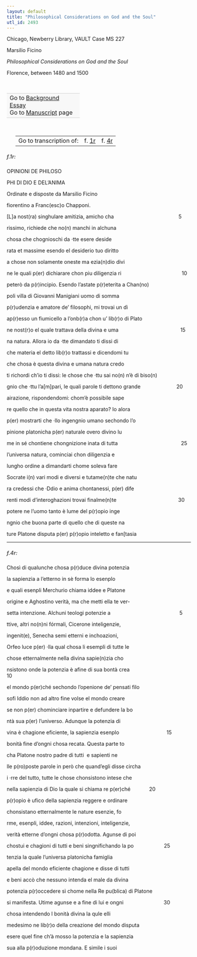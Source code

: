 ```yaml
---
layout: default
title: "Philosophical Considerations on God and the Soul"
utl_id: 2493
---
```



Chicago, Newberry Library, VAULT Case MS 227


Marsilio Ficino


*Philosophical Considerations on God and the Soul*


Florence, between 1480 and 1500


 

<table border="0.5" cellpadding="1" cellspacing="1" style="width: 200px; background-color:#F8F8F8;"><tbody style="border-color:#ccc"><tr style="border-color:#ccc"><td>Go to <a href="{{ site.baseurl }}/essay/015" target="_blank">Background Essay</a><br />
			Go to <a href="{{ site.baseurl }}/www/record.html?id=015" target="_blank">Manuscript</a> page</td>
</tr></tbody></table>
 


<table border="0.5" cellpadding="1" cellspacing="1" style="width: 280px; margin-left: 0.25in;"><tbody><tr style="border-color:#B3B6B7"><td style="text-align:center">Go to transcription of:</td>
<td style="text-align:center">f. <a href="#1">1r</a></td>
<td style="text-align:center">f. <a href="#2">4r</a></td>
</tr></tbody></table>
<h5 id="1" style="color:#555;">f.1r:</h5>

OPINIONI DE PHILOSO


PHI DI DIO E DEL’ANIMA


Ordinate e disposte da Marsilio Ficino


fiorentino a Franc(esc)o Chapponi.


[L]a nost(ra) singhulare amitizia, amicho cha                                             5


rissimo, richiede che no(n) manchi in alchuna


chosa che chognioschi da ·tte esere deside


rata et massime esendo el desiderio tuo diritto


a chose non solamente oneste ma ezia(n)dio divi


ne le quali p(er) dichiarare chon piu diligenzia ri                                          10


peterò da p(r)incipio. Esendo l’astate p(r)eterita a Chan(no)


poli villa di Giovanni Manigiani uomo di somma


p(r)udenzia e amatore de’ filosophi, mi trovai un dì


ap(r)esso un fiumicello a l’onb(r)a chon u’ lib(r)o di Plato


ne nost(r)o el quale trattava della divina e uma                                           15


na natura. Allora io da ·tte dimandato ti dissi di


che materia el detto lib(r)o trattassi e dicendomi tu


che chosa è questa divina e umana natura credo


ti richordi ch’io ti dissi: le chose che ·ttu sai no(n) n’è di biso(n)


gnio che ·ttu l’a[m]pari, le quali parole ti dettono grande                         20


airazione, rispondendomi: chom’è possibile sape


re quello che in questa vita nostra aparato? Io alora


p(er) mostrarti che ·llo ingengnio umano sechondo l’o


pinione platonicha p(er) naturale overo divino lu


me in sé chontiene chongnizione inata di tutta                                            25


l’universa natura, cominciai chon diligenzia e


lungho ordine a dimandarti chome soleva fare


Socrate i(n) vari modi e diversi e tutame(n)te che natu


ra credessi che ·Ddio e anima chontanessi, p(er) dife


renti modi d’interoghazioni trovai finalme(n)te                                           30


potere ne l’uomo tanto è lume del p(r)opio inge


ngnio che buona parte di quello che di queste na


ture Platone disputa p(er) p(r)opio inteletto e fan[tasia


<hr /><h5 id="2" style="color:#555;">f.4r:</h5>

Chosì di qualunche chosa p(r)duce divina potenzia


la sapienzia a l’etterno in sè forma lo esenplo


e quali esenpli Merchurio chiama iddee e Platone


origine e Aghostino verità, ma che metti ella te ver-


setta intenzione. Alchuni teologi potenzie a                                                5


ttive, altri no(n)ni fórmali, Cicerone inteligenzie,


ingenit(e), Senecha semi etterni e inchoazioni,


Orfeo luce p(er) ·lla qual chosa li esempli di tutte le


chose etternalmente nella divina sapie(n)zia cho


nsistono onde la potenzia è afine di sua bontà crea                          10                   


el mondo p(er)ché sechondo l’openione de’ pensati filo


sofi Iddio non ad altro fine volse el mondo creare


se non p(er) chominciare inpartire e defundere la bo


ntà sua p(er) l’universo. Adunque la potenzia di


vina è chagione eficiente, la sapienzia esenplo                                 15


bonità fine d’ongni chosa recata. Questa parte to


cha Platone nostro padre di tutti  e sapienti ne


lle p(ro)poste parole in però che quand’egli disse circha


i ·rre del tutto, tutte le chose chonsistono intese che


nella sapienzia di Dio la quale si chiama re p(er)ché             20


p(r)opio è ufico della sapienzia reggere e ordinare


chonsistano etternalmente le nature esenzie, fo


rme, esenpli, iddee, razioni, intenzioni, inteligenzie,


verità etterne d’ongni chosa p(r)odotta. Agunse di poi


chostui e chagioni di tutti e beni singnifichando la po                     25


tenzia la quale l’universa platonicha famiglia


apella del mondo eficiente chagione e disse di tutti


e beni accò che nessuno intenda el male da divina


potenzia p(r)occedere sì chome nella Re pu(blica) di Platone


si manifesta. Utime agunse e a fine di lui e ongni                            30


chosa intendendo l bonità divina la qule elli


medesimo ne lib(r)o della creazione del mondo disputa


esere quel fine ch’à mosso la potenzia e la sapienzia


sua alla p(r)oduzione mondana. E simile i suoi

